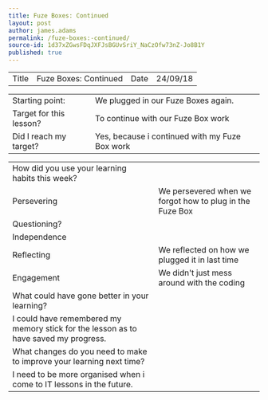 ```yaml
---
title: Fuze Boxes: Continued
layout: post
author: james.adams
permalink: /fuze-boxes:-continued/
source-id: 1d37xZGwsFDqJXFJsBGUvSriY_NaCzOfw73nZ-Jo8B1Y
published: true
---
```

<table>
  <tr>
    <td>Title</td>
    <td>Fuze Boxes: Continued</td>
    <td>Date</td>
    <td>24/09/18</td>
  </tr>
</table>


<table>
  <tr>
    <td>Starting point:</td>
    <td>We plugged in our Fuze Boxes again.</td>
  </tr>
  <tr>
    <td>Target for this lesson?</td>
    <td>To continue with our Fuze Box work</td>
  </tr>
  <tr>
    <td>Did I reach my target? </td>
    <td>Yes, because i continued with my Fuze Box work</td>
  </tr>
</table>


<table>
  <tr>
    <td>How did you use your learning habits this week?</td>
    <td></td>
  </tr>
  <tr>
    <td>Persevering</td>
    <td>We persevered when we forgot how to plug in the Fuze Box</td>
  </tr>
  <tr>
    <td>Questioning?</td>
    <td></td>
  </tr>
  <tr>
    <td>Independence</td>
    <td></td>
  </tr>
  <tr>
    <td>Reflecting</td>
    <td>We reflected on how we plugged it in last time</td>
  </tr>
  <tr>
    <td>Engagement</td>
    <td>We didn't just mess around with the coding</td>
  </tr>
  <tr>
    <td>What could have gone better in your learning?</td>
    <td></td>
  </tr>
  <tr>
    <td>I could have remembered my memory stick for the lesson as to have saved my progress.</td>
    <td></td>
  </tr>
  <tr>
    <td>What changes do you need to make to improve your learning next time?</td>
    <td></td>
  </tr>
  <tr>
    <td>I need to be more organised when i come to IT lessons in the future.</td>
    <td></td>
  </tr>
</table>


